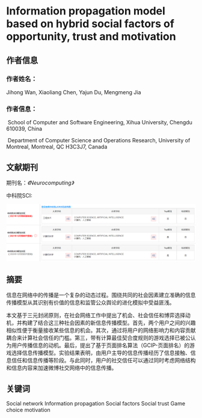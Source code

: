 # Information propagation model based on hybrid social factors of opportunity, trust and motivation

## 作者信息

### 作者姓名：

Jihong Wan, Xiaoliang Chen, Yajun Du, Mengmeng Jia 

### **作者信息：**

​	School of Computer and Software Engineering, Xihua University, Chengdu 610039, China

​	Department of Computer Science and Operations Research, University of Montreal, Montreal, QC H3C3J7, Canada

## 文献期刊

期刊名：*《Neurocomputing》*

中科院SCI:  

![sci分区](sci.png)

## 摘要

​		信息在网络中的传播是一个复杂的动态过程。围绕共同的社会因素建立准确的信息传播模型从其识别有价值的信息和监管公众舆论的进化模拟中受益匪浅。

​		本文基于三元封闭原则，在社会网络工作中提出了机会、社会信任和博弈选择动机，并构建了结合这三种社会因素的新信息传播模型。首先，两个用户之间的兴趣相似性便于衡量接收某些信息的机会。其次，通过将用户的网络影响力和内容贡献耦合来计算社会信任的门槛。第三，带有计算最佳契合度规则的游戏选择已被公认为用户传播信息的动机。最后，提出了基于页面排名算法（GCIP-页面排名）的游戏选择信息传播模型。实验结果表明，由用户主导的信息传播经历了信息接触、信息信任和信息传播等阶段。与此同时，用户的社交信任可以通过同时考虑网络结构和信息内容来加速微博社交网络中的信息传播。

## 关键词

Social network Information propagation Social factors Social trust Game choice motivation

